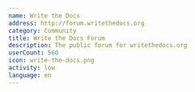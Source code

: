 ```yaml
---
name: Write the Docs
address: http://forum.writethedocs.org
category: Community
title: Write the Docs Forum
description: The public forum for writethedocs.org
userCount: 560
icon: write-the-docs.png
activity: low
language: en
---
```

